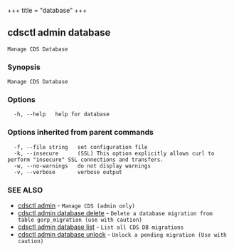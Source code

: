 +++
title = "database"
+++
## cdsctl admin database

`Manage CDS Database`

### Synopsis

`Manage CDS Database`

### Options

```
  -h, --help   help for database
```

### Options inherited from parent commands

```
  -f, --file string   set configuration file
  -k, --insecure      (SSL) This option explicitly allows curl to perform "insecure" SSL connections and transfers.
  -w, --no-warnings   do not display warnings
  -v, --verbose       verbose output
```

### SEE ALSO

* [cdsctl admin](/manual/components/cdsctl/admin/)	 - `Manage CDS (admin only)`
* [cdsctl admin database delete](/manual/components/cdsctl/admin/database/delete/)	 - `Delete a database migration from table gorp_migration (use with caution)`
* [cdsctl admin database list](/manual/components/cdsctl/admin/database/list/)	 - `List all CDS DB migrations`
* [cdsctl admin database unlock](/manual/components/cdsctl/admin/database/unlock/)	 - `Unlock a pending migration (Use with caution)`

